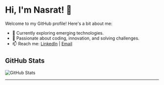 # Hi, I'm Nasrat! 👋

Welcome to my GitHub profile! Here's a bit about me:

- 🌱 Currently exploring emerging technologies.
- 🚀 Passionate about coding, innovation, and solving challenges.
- 📫 Reach me: [LinkedIn](https://www.linkedin.com/in/nasratmaiwand/) | [Email](mailto:nasratmaiwand@gmail.com)

## GitHub Stats
![GitHub Stats](https://github-readme-stats.vercel.app/api?username=nasratmn&show_icons=true&theme=radical)

---
